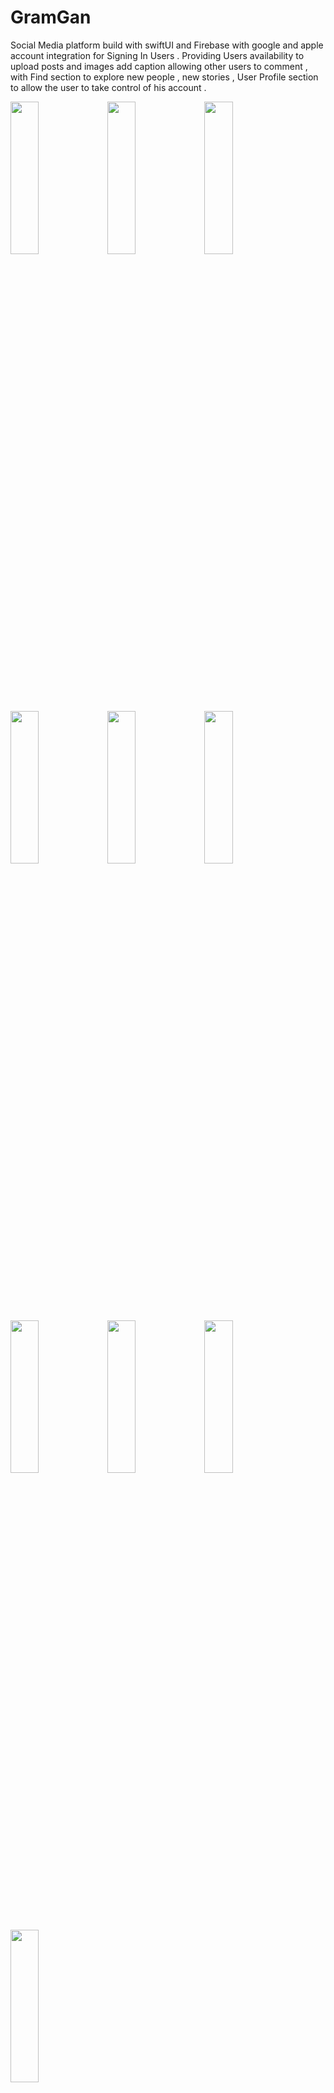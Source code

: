 # GramGan
Social Media platform build with swiftUI and Firebase with google and apple account integration for Signing In Users . Providing Users availability to upload posts and images add caption allowing other users to comment , with Find section to explore new people , new stories , User Profile section to allow the user to take control of his account . 



<img src="https://user-images.githubusercontent.com/58638886/137747458-66a45130-5f84-4c1b-b48e-eb1392b64417.png" width="30%" height="25%">
<img src="https://user-images.githubusercontent.com/58638886/137747636-ec0d5d2f-4fe9-4e6f-a896-e7dc2c827a58.png" width="30%" height="25%">
<img src="https://user-images.githubusercontent.com/58638886/137747707-b1a07d72-ee90-4266-bfa9-cd73e01cc822.png" width="30%" height="25%">
<img src="https://user-images.githubusercontent.com/58638886/137747773-d412c5e3-d94d-4453-80a5-5442163d3b74.png" width="30%" height="25%">
<img src="https://user-images.githubusercontent.com/58638886/137747796-ccd86a22-5959-4fcc-87ef-01d9bcd5e416.png" width="30%" height="25%">
<img src="https://user-images.githubusercontent.com/58638886/137747458-66a45130-5f84-4c1b-b48e-eb1392b64417.png" width="30%" height="25%">
<img src="https://user-images.githubusercontent.com/58638886/137747636-ec0d5d2f-4fe9-4e6f-a896-e7dc2c827a58.png" width="30%" height="25%">
<img src="https://user-images.githubusercontent.com/58638886/137747707-b1a07d72-ee90-4266-bfa9-cd73e01cc822.png" width="30%" height="25%">
<img src="https://user-images.githubusercontent.com/58638886/137747773-d412c5e3-d94d-4453-80a5-5442163d3b74.png" width="30%" height="25%">
<img src="https://user-images.githubusercontent.com/58638886/137747796-ccd86a22-5959-4fcc-87ef-01d9bcd5e416.png" width="30%" height="25%">
